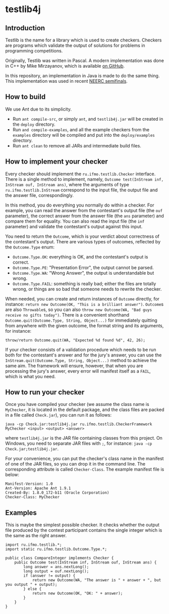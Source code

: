 # testlib4j

## Introduction

Testlib is the name for a library which is used to create checkers.
Checkers are programs which validate the output of solutions for problems in programming competitions.

Originally, Testlib was written in Pascal.
A modern implementation was done in C++ by Mike Mirzayanov,
which is available [on GitHub](https://github.com/MikeMirzayanov/testlib).

In this repository, an implementation in Java is made to do the same thing.
This implementation was used in recent [NEERC semifinals](http://neerc.ifmo.ru).

## How to build

We use Ant due to its simplicity.

* Run `ant compile-src`, or simply `ant`, and `testlib4j.jar` will be created in the `deploy` directory.
* Run `and compile-examples`, and all the example checkers from the `examples` directory will be compiled and put into the `deploy/examples` directory.
* Run `ant clean` to remove all JARs and intermediate build files.

## How to implement your checker

Every checker should implement the `ru.ifmo.testlib.Checker` interface.
There is a single method to implement, namely,
`Outcome test(InStream inf, InStream ouf, InStream ans)`,
where the arguments of type `ru.ifmo.testlib.InStream` correspond to
the input file, the output file and the answer file, correspondingly.

In this method, you do everything you normally do within a checker.
For example, you can read the answer from the contestant's output file (the `ouf` parameter),
the correct answer from the answer file (the `ans` parameter)
and compare them for equality. You can also read the input file (the `inf` parameter)
and validate the contestant's output against this input.

You need to return the `Outcome`, which is your verdict about correctness of the
contestant's output. There are various types of outcomes, reflected by the `Outcome.Type` enum:

* `Outcome.Type.OK`: everything is OK, and the contestant's output is correct.
* `Outcome.Type.PE`: "Presentation Error", the output cannot be parsed.
* `Outcome.Type.WA`: "Wrong Answer", the output is understandable but wrong.
* `Outcome.Type.FAIL`: something is really bad; either the files are totally wrong, or things are so bad that someone needs to rewrite the checker.

When needed, you can create and return instances of `Outcome` directly, for instance:
`return new Outcome(OK, "This is a brilliant answer")`.
`Outcome`s are also `Throwable`s, so you can also `throw new Outcome(WA, "Bad guys receive no gifts today")`.
There is a convenient shorthand `Outcome.quit(Outcome.Type, String, Object...)`
for immediately quitting from anywhere with the given outcome,
the format string and its arguments, for instance:

```
throw/return Outcome.quit(WA, "Expected %d found %d", 42, 26);
```

If your checker consists of a validation procedure which needs to be run both for the contestant's answer and for the jury's answer,
you can use the `InStream.quit(Outcome.Type, String, Object...)` method to achieve the same aim. The framework will ensure, however,
that when you are processing the jury's answer, every error will manifest itself as a `FAIL`, which is what you need.

## How to run your checker

Once you have compiled your checker (we assume the class name is `MyChecker`,
it is located in the default package, and the class files are packed in
a file called `Check.jar`), you can run it as follows:

```
java -cp Check.jar:testlib4j.jar ru.ifmo.testlib.CheckerFramework MyChecker <input> <output> <answer>
```

where `testlib4j.jar` is the JAR file containing classes from this project.
On Windows, you need to separate JAR files with `;`, for instance:
`java -cp Check.jar;testlib4j.jar`.

For your convenience, you can put the checker's class name in the manifest of one of the JAR files,
so you can drop it in the command line. The corresponding attribute is called `Checker-Class`. 
The example manifest file is below:

```
Manifest-Version: 1.0
Ant-Version: Apache Ant 1.9.1
Created-By: 1.8.0_172-b11 (Oracle Corporation)
Checker-Class: MyChecker
```

## Examples

This is maybe the simplest possible checker.
It checks whether the output file produced by the contest participant
contains the single integer which is the same as the right answer.

```
import ru.ifmo.testlib.*;
import static ru.ifmo.testlib.Outcome.Type.*;

public class CompareInteger implements Checker {
    public Outcome test(InStream inf, InStream ouf, InStream ans) {
        long answer = ans.nextLong();
        long output = ouf.nextLong();
        if (answer != output) {
            return new Outcome(WA, "The answer is " + answer + ", but you output " + output);
        } else {
            return new Outcome(OK, "OK: " + answer);
        }
    }
}
```

